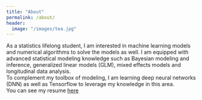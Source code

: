```yaml
---
title: "About"
permalink: /about/
header:
  image: "/images/tea.jpg"
---
```


As a statistics lifelong student, I am interested in machine learning models and numerical algorithms to solve the models as well. I am equipped with advanced statistical modeling knowledge such as Bayesian modeling and inference, generalized linear models (GLM), mixed effects models and longitudinal data analysis.  
To complement my toolbox of modeling, I am learning deep neural networks (DNN) as well as Tensorflow to leverage my knowledge in this area.  
You can see my resume [here](/assets/Hamed_Helali_Resume.pdf)
